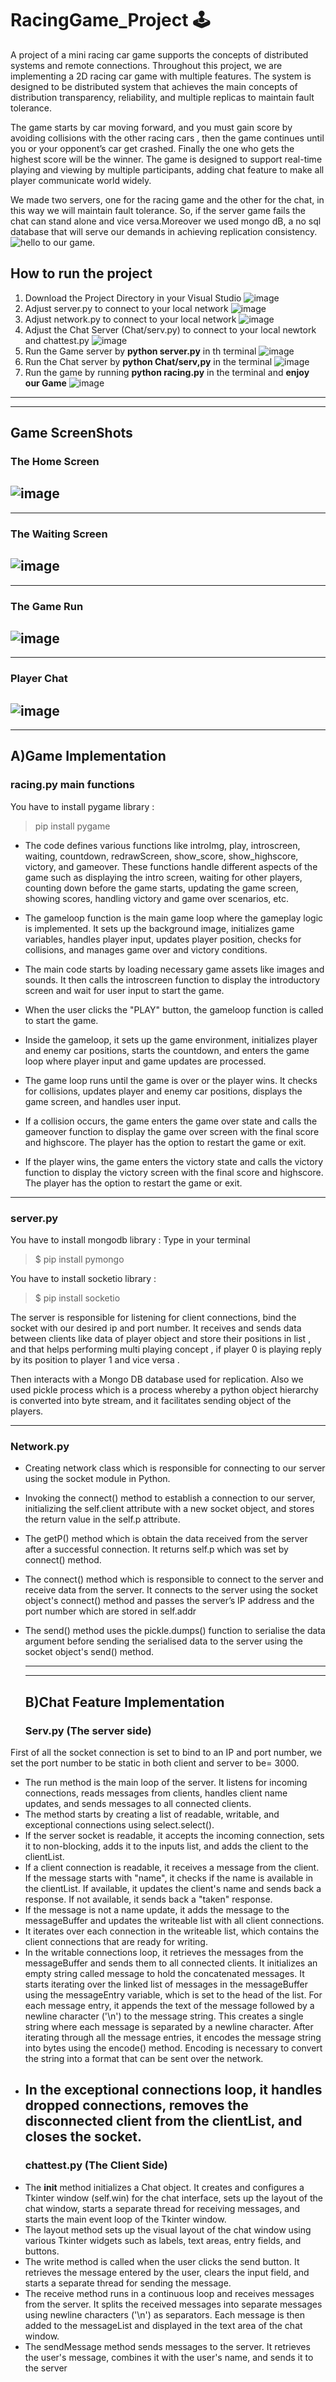 
# RacingGame_Project 🕹️

A project of a mini racing car game supports the concepts of distributed systems and remote connections.
Throughout this project, we are implementing a 2D racing car game with multiple features.
The system is designed to be distributed system that achieves the main concepts of distribution transparency, reliability, and multiple replicas to maintain fault tolerance.

The game starts by car moving forward, and you must gain score by avoiding collisions with the other racing cars , then the game continues until you or your opponent’s car get crashed. Finally the one who gets the highest score will be the winner.
The game is designed to support real-time playing and viewing by multiple participants, adding chat feature to make all player communicate world widely.

We made two servers, one for the racing game and the other for the chat, in this way we will maintain fault tolerance. So, if the server game fails the chat can stand alone and vice versa.Moreover we used mongo dB, a no sql database that will serve our demands in achieving replication consistency.
![hello to our game.](https://drive.google.com/file/d/1TWDSudZXq6VnW7k5M5lY_T863IuMEsdM/view)

## How to run the project
1) Download the Project Directory in your Visual Studio
![image](https://github.com/Shaimaa-moh/Distributed_Project/assets/67200068/d69f6b58-fbb2-4101-bcc0-bce96810bd3d)
2) Adjust server.py to connect to your local network
![image](https://github.com/Shaimaa-moh/Distributed_Project/assets/67200068/9e264752-e9c7-43b9-9091-64348be01272)
3) Adjust network.py to connect to your local network
![image](https://github.com/Shaimaa-moh/Distributed_Project/assets/67200068/b37d5afd-d158-40bc-8a35-820f308ef58e)
4) Adjust the Chat Server (Chat/serv.py) to connect to your local newtork and chattest.py
![image](https://github.com/Shaimaa-moh/Distributed_Project/assets/67200068/29c8e80f-d11a-4076-b884-ec9bc238ffbc)
5) Run the Game server by **python server.py** in th terminal
![image](https://github.com/Shaimaa-moh/Distributed_Project/assets/67200068/ee4109f3-095d-4753-81ba-2fce5c8992a9)
6) Run the Chat server by **python Chat/serv,py** in the terminal
![image](https://github.com/Shaimaa-moh/Distributed_Project/assets/67200068/6ab02c58-5714-4978-8e46-469b71515a82)
7) Run the game by running **python racing.py** in the terminal and **enjoy our Game**
![image](https://github.com/Shaimaa-moh/Distributed_Project/assets/67200068/6775d6f1-0650-4e01-b9f1-66cfd699cf6b)


---
---



## Game ScreenShots
### The Home Screen
![image](https://github.com/Shaimaa-moh/Distributed_Project/assets/67200068/83374a2c-0462-4b11-8c5c-fd4d4a882a8a)
---
---
### The Waiting Screen
![image](https://github.com/Shaimaa-moh/Distributed_Project/assets/67200068/9f69902b-397e-47d6-a400-8c600e22f489)
---
---
### The Game Run
![image](https://github.com/Shaimaa-moh/Distributed_Project/assets/67200068/161d37f2-24a9-4cef-ba1c-b682e46069fc)
---
---
### Player Chat
![image](https://github.com/Shaimaa-moh/Distributed_Project/assets/67200068/228fb288-5676-4b09-9e36-dc9d39b34fa8)
---
---




## A)Game Implementation
### racing.py main functions
You have to install pygame library :
> pip install pygame

- The code defines various functions like introImg, play, introscreen, waiting, countdown, redrawScreen, show_score, show_highscore, victory, and gameover. These functions handle different aspects of the game such as displaying the intro screen, waiting for other players, counting down before the game starts, updating the game screen, showing scores, handling victory and game over scenarios, etc.
   
- The gameloop function is the main game loop where the gameplay logic is implemented. It sets up the background image, initializes game variables, handles player input, updates player position, checks for collisions, and manages game over and victory conditions.
   
- The main code starts by loading necessary game assets like images and sounds. It then calls the introscreen function to display the introductory screen and wait for user input to start the game.
   
- When the user clicks the "PLAY" button, the gameloop function is called to start the game.
   
- Inside the gameloop, it sets up the game environment, initializes player and enemy car positions, starts the countdown, and enters the game loop where player input and game updates are processed.
   
- The game loop runs until the game is over or the player wins. It checks for collisions, updates player and enemy car positions, displays the game screen, and handles user input.
    
- If a collision occurs, the game enters the game over state and calls the gameover function to display the game over screen with the final score and highscore. The player has the option to restart the game or exit.
    
- If the player wins, the game enters the victory state and calls the victory function to display the victory screen with the final score and highscore. The player has the option to restart the game or exit.
 ---
 
### server.py
You have to install mongodb library :
Type in your terminal 
> $ pip install pymongo 

You have to install socketio library :
> $ pip install socketio

The server is responsible for listening for client connections, bind the socket with our desired ip and port number. It receives and sends data between clients like data of player object and store their positions in list , and that helps performing multi playing concept , if player  0  is playing reply  by  its position to player 1  and vice versa .

Then interacts with a Mongo DB database used for replication. Also we used pickle process which is a process whereby a python object hierarchy is converted into byte stream, and it facilitates sending object of the players.

 ---
### Network.py
- Creating network class which is responsible for connecting to our server using the socket module in Python.
- Invoking the connect() method to establish a connection to our server, initializing the self.client attribute with a new socket object, and stores the return value in the self.p attribute.
- The getP() method which is obtain the data received from the server after a successful connection. It returns self.p which was set by connect() method.
- The connect() method which is responsible to connect to the server and receive data from the server. It connects to the server using the socket object's connect() method and passes the server’s IP address and the port number which are stored in self.addr
- The send() method uses the pickle.dumps() function to serialise the data argument before sending the serialised data to the server using the socket object's send() method.

  ---
  ---
  ## B)Chat Feature Implementation
  ### Serv.py (The server side)
First of all the socket connection is set to bind to an IP and port number, we set the port number to be static in both client and server to be= 3000.
- The run method is the main loop of the server. It listens for incoming connections, reads messages from clients, handles client name updates, and sends messages to all connected clients.
- The method starts by creating a list of readable, writable, and exceptional connections using select.select().
- If the server socket is readable, it accepts the incoming connection, sets it to non-blocking, adds it to the inputs list, and adds the client to the clientList.
- If a client connection is readable, it receives a message from the client. If the message starts with "name", it checks if the name is available in the clientList. If available, it updates the client's name and sends back a response. If not available, it sends back a "taken" response.
- If the message is not a name update, it adds the message to the messageBuffer and updates the writeable list with all client connections.
- It iterates over each connection in the writeable list, which contains the client connections that are ready for writing.
- In the writable connections loop, it retrieves the messages from the messageBuffer and sends them to all connected clients. It initializes an empty string called message to hold the concatenated messages. It starts iterating over the linked list of messages in the messageBuffer using the messageEntry variable, which is set to the head of the list. For each message entry, it appends the text of the message followed by a newline character ('\n') to the message string. This creates a single string where each message is separated by a newline character. After iterating through all the message entries, it encodes the message string into bytes using the encode() method. Encoding is necessary to convert the string into a format that can be sent over the network.
- In the exceptional connections loop, it handles dropped connections, removes the disconnected client from the clientList, and closes the socket.
  ---
  ### chattest.py (The Client Side)
- The __init__ method initializes a Chat object. It creates and configures a Tkinter window (self.win) for the chat interface, sets up the layout of the chat window, starts a separate thread for receiving messages, and starts the main event loop of the Tkinter window.
- The layout method sets up the visual layout of the chat window using various Tkinter widgets such as labels, text areas, entry fields, and buttons.
- The write method is called when the user clicks the send button. It retrieves the message entered by the user, clears the input field, and starts a separate thread for sending the message.
- The receive method runs in a continuous loop and receives messages from the server. It splits the received messages into separate messages using newline characters ('\n') as separators. Each message is then added to the messageList and displayed in the text area of the chat window.
- The sendMessage method sends messages to the server. It retrieves the user's message, combines it with the user's name, and sends it to the server
  


